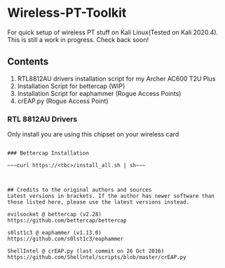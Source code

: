 # Wireless-PT-Toolkit
For quick setup of wireless PT stuff on Kali Linux(Tested on Kali 2020.4). This is still a work in progress. Check back soon!

## Contents
1. RTL8812AU drivers installation script for my Archer AC600 T2U Plus
2. Installation Script for bettercap (WIP)
3. Installation Script for eaphammer (Rogue Access Points)
4. crEAP.py (Rogue Access Point)

### RTL 8812AU Drivers

Only install you are using this chipset on your wireless card

~~~curl something | sh~~~

### Bettercap Installation

~~~curl https://<tbc>/install_all.sh | sh~~~



## Credits to the original authors and sources
Latest versions in brackets. If the author has newer software than those listed here, please use the latest versions instead.

evilsocket @ bettercap (v2.28)
https://github.com/bettercap/bettercap

s0lst1c3 @ eaphammer (v1.13.0)
https://github.com/s0lst1c3/eaphammer

ShellIntel @ crEAP.py (last commit on 26 Oct 2016)
https://github.com/Shellntel/scripts/blob/master/crEAP.py


